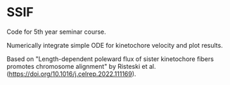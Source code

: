 # SSIF
Code for 5th year seminar course.

Numerically integrate simple ODE for kinetochore velocity and plot results.

Based on "Length-dependent poleward flux of sister kinetochore fibers promotes chromosome alignment" by Risteski et al. (https://doi.org/10.1016/j.celrep.2022.111169).
